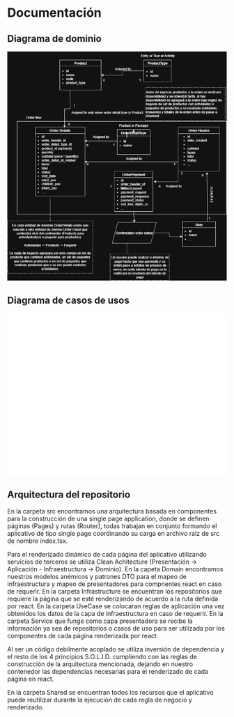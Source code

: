 # Documentación

## Diagrama de dominio

![Diagrama de dominio](TechnicalTest.png)

## Diagrama de casos de usos

![Diagrama de casos de uso](TechnicalTestUseCases.png)

## Arquitectura del repositorio

En la carpeta src encontramos una arquitectura basada en componentes para la construcción de una single page application, donde se definen páginas (Pages) y rutas (Router), todas trabajan en conjunto formando el aplicativo de tipo single page coordinando su carga en archivo raiz de src de nombre index.tsx.

Para el renderizado dinámico de cada página del aplicativo utilizando servicios de terceros se utiliza Clean Achitecture (Presentación -> Aplicación - Infraestructura -> Dominio). En la capeta Domain encontramos nuestros modelos anémicos y patrones DTO para el mapeo de infraestructura y mapeo de presentadores para compnentes react en caso de requerir. En la carpeta Infrastructure se encuentran los repositorios que requiere la página que se esté renderizando de acuerdo a la ruta definida por react. En la carpeta UseCase se colocaran reglas de aplicación una vez obtenidos los datos de la capa de infraestructura en caso de requerir. En la carpeta Service que funge como capa presentadora se recibe la información ya sea de repositorios o casos de uso para ser utilizada por los componentes de cada página renderizada por react.

Al ser un código debilmente acoplado se utiliza inversión de dependencia y el resto de los 4 principios S.O.L.I.D. cumpliendo con las reglas de construcción de la arquitectura mencionada, dejando en nuestro contenedor las dependencias necesarias para el renderizado de cada página en react.

En la carpeta Shared se encuentran todos los recursos que el aplicativo puede reutilizar durante la ejecución de cada regla de negocio y renderizado.
